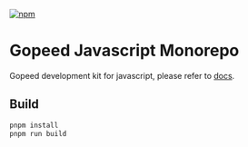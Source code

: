 [![npm](https://img.shields.io/npm/v/gopeed.svg)](https://www.npmjs.com/package/gopeed) 

# Gopeed Javascript Monorepo

Gopeed development kit for javascript, please refer to [docs](https://docs.gopeed.com/dev).

## Build

```bash
pnpm install
pnpm run build
```
